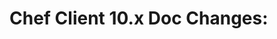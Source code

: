 <!---
This file is reset every time a new release is done. This file describes changes that have not yet been released.

Example Doc Change:
### Headline for the required change
Description of the required change.
-->

# Chef Client 10.x Doc Changes:
